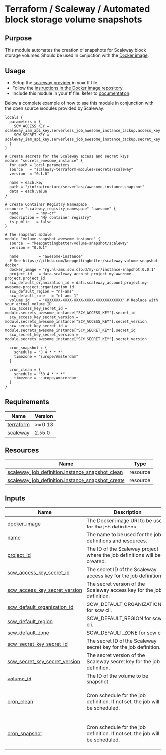 # Terraform / Scaleway / Automated block storage volume snapshots

## Purpose

This module automates the creation of snapshots for Scaleway block storage volumes. Should be used in
conjuction with the [Docker image](https://github.com/keepgettingbetter/scaleway-volume-snapshot-docker).

## Usage

- Setup the [scaleway provider](https://www.terraform.io/docs/providers/scaleway/index.html) in your tf file.
- Follow the [instructions in the Docker image repository](https://github.com/keepgettingbetter/scaleway-volume-snapshot-docker).
- Include this module in your tf file. Refer to [documentation](https://www.terraform.io/docs/modules/sources.html#generic-git-repository).

Below a complete example of how to use this module in conjunction with the open source modules provided
by Scaleway:

```hcl
locals {
  parameters = {
    SCW_ACCESS_KEY = scaleway_iam_api_key.serverless_job_awesome_instance_backup.access_key
    SCW_SECRET_KEY = scaleway_iam_api_key.serverless_job_awesome_instance_backup.secret_key
  }
}

# Create secrets for the Scaleway access and secret keys
module "secrets_awesome_instance" {
  for_each = local.parameters
  source   = "scaleway-terraform-modules/secrets/scaleway"
  version  = "0.1.0"

  name = each.key
  path = "/infrastructure/serverless/awesome-instance-snapshot"
  data = each.value
}

# Create Container Registry Namespace
resource "scaleway_registry_namespace" "awesome" {
  name        = "my-cr"
  description = "My container registry"
  is_public   = false
}

# The snapshot module
module "volume-snapshot-awesome-instance" {
  source  = "keepgettingbetter/volume-snapshot/scaleway"
  version = "0.0.1"

  name         = "awesome-instance"
  # See https://github.com/keepgettingbetter/scaleway-volume-snapshot-docker
  docker_image = "rg.nl-ams.scw.cloud/my-cr/instance-snapshot:0.0.1"
  project_id   = data.scaleway_account_project.my-awesome-project.project_id
  scw_default_organization_id = data.scaleway_account_project.my-awesome-project.organization_id
  scw_default_region = "nl-ams"
  scw_default_zone   = "nl-ams-1"
  volume_id    = "XXXXXXX-XXXX-XXXX-XXXX-XXXXXXXXXXXX" # Replace with your actual volume ID
  scw_access_key_secret_id = module.secrets_awesome_instance["SCW_ACCESS_KEY"].secret_id
  scw_access_key_secret_version = module.secrets_awesome_instance["SCW_ACCESS_KEY"].secret_version
  scw_secret_key_secret_id = module.secrets_awesome_instance["SCW_SECRET_KEY"].secret_id
  scw_secret_key_secret_version = module.secrets_awesome_instance["SCW_SECRET_KEY"].secret_version

  cron_snapshot = {
    schedule = "0 4 * * *"
    timezone = "Europe/Amsterdam"
  }

  cron_clean = {
    schedule = "30 4 * * *"
    timezone = "Europe/Amsterdam"
  }
}

```

<!-- BEGIN_TF_DOCS -->
## Requirements

| Name | Version |
|------|---------|
| <a name="requirement_terraform"></a> [terraform](#requirement_terraform) | >= 0.13 |
| <a name="requirement_scaleway"></a> [scaleway](#requirement_scaleway) | 2.55.0 |

## Resources

| Name | Type |
|------|------|
| [scaleway_job_definition.instance_snapshot_clean](https://registry.terraform.io/providers/scaleway/scaleway/2.55.0/docs/resources/job_definition) | resource |
| [scaleway_job_definition.instance_snapshot_create](https://registry.terraform.io/providers/scaleway/scaleway/2.55.0/docs/resources/job_definition) | resource |

## Inputs

| Name | Description | Type | Default | Required |
|------|-------------|------|---------|:--------:|
| <a name="input_docker_image"></a> [docker_image](#input_docker_image) | The Docker image URI to be used for the job definitions. | `string` | n/a | yes |
| <a name="input_name"></a> [name](#input_name) | The name to be used for the job definitions and resources. | `string` | n/a | yes |
| <a name="input_project_id"></a> [project_id](#input_project_id) | The ID of the Scaleway project where the job definitions will be created. | `string` | n/a | yes |
| <a name="input_scw_access_key_secret_id"></a> [scw_access_key_secret_id](#input_scw_access_key_secret_id) | The secret ID of the Scaleway access key for the job definition. | `string` | n/a | yes |
| <a name="input_scw_access_key_secret_version"></a> [scw_access_key_secret_version](#input_scw_access_key_secret_version) | The secret version of the Scaleway access key for the job definition. | `string` | n/a | yes |
| <a name="input_scw_default_organization_id"></a> [scw_default_organization_id](#input_scw_default_organization_id) | SCW_DEFAULT_ORGANIZATION_ID for scw cli. | `string` | n/a | yes |
| <a name="input_scw_default_region"></a> [scw_default_region](#input_scw_default_region) | SCW_DEFAULT_REGION for scw cli. | `string` | n/a | yes |
| <a name="input_scw_default_zone"></a> [scw_default_zone](#input_scw_default_zone) | SCW_DEFAULT_ZONE for scw cli. | `string` | n/a | yes |
| <a name="input_scw_secret_key_secret_id"></a> [scw_secret_key_secret_id](#input_scw_secret_key_secret_id) | The secret ID of the Scaleway secret key for the job definition. | `string` | n/a | yes |
| <a name="input_scw_secret_key_secret_version"></a> [scw_secret_key_secret_version](#input_scw_secret_key_secret_version) | The secret version of the Scaleway secret key for the job definition. | `string` | n/a | yes |
| <a name="input_volume_id"></a> [volume_id](#input_volume_id) | The ID of the volume to be snapshot. | `string` | n/a | yes |
| <a name="input_cron_clean"></a> [cron_clean](#input_cron_clean) | Cron schedule for the job definition. If not set, the job will not be scheduled. | ```object({ schedule = string timezone = string })``` | `null` | no |
| <a name="input_cron_snapshot"></a> [cron_snapshot](#input_cron_snapshot) | Cron schedule for the job definition. If not set, the job will not be scheduled. | ```object({ schedule = string timezone = string })``` | `null` | no |
<!-- END_TF_DOCS -->
